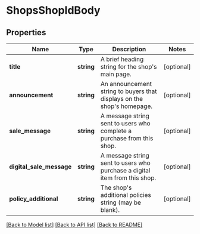 # ShopsShopIdBody

## Properties
Name | Type | Description | Notes
------------ | ------------- | ------------- | -------------
**title** | **string** | A brief heading string for the shop&#x27;s main page. | [optional] 
**announcement** | **string** | An announcement string to buyers that displays on the shop&#x27;s homepage. | [optional] 
**sale_message** | **string** | A message string sent to users who complete a purchase from this shop. | [optional] 
**digital_sale_message** | **string** | A message string sent to users who purchase a digital item from this shop. | [optional] 
**policy_additional** | **string** | The shop&#x27;s additional policies string (may be blank). | [optional] 

[[Back to Model list]](../../README.md#documentation-for-models) [[Back to API list]](../../README.md#documentation-for-api-endpoints) [[Back to README]](../../README.md)

